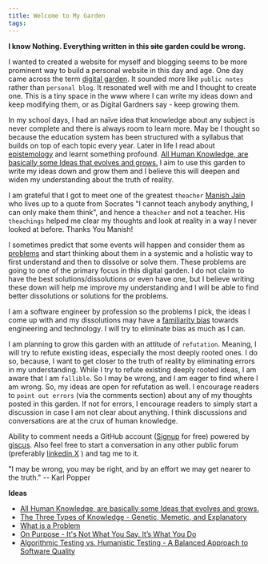 ```yaml
---
title: Welcome to My Garden
tags:
---
```

**I know Nothing. Everything written in this ~~site~~ garden could be wrong.** 

I wanted to created a website for myself and blogging seems to be more prominent way to build a personal website in this day and age. One day came across the term [digital garden](https://www.technologyreview.com/2020/09/03/1007716/digital-gardens-let-you-cultivate-your-own-little-bit-of-the-internet/). It sounded more like `public notes`  rather than `personal blog`. It resonated well with me and I thought to create one. This is a tiny space in the www where I can write my ideas down and keep modifying them, or as Digital Gardners say - keep growing them. 

In my school days, I had an naïve idea that knowledge about any subject is never complete and there is always room to learn more. May be I thought so because the education system has been structured with a syllabus that builds on top of each topic every year. Later in life I read about [epistemology](https://en.wikipedia.org/wiki/Epistemology) and learnt something profound. [All Human Knowledge,  are basically some Ideas that evolves and grows.](human_knowledge.md) I aim to use this garden to write my ideas down and grow them and I believe this will deepen and widen my understanding about the truth of reality. 

I am grateful that I got to meet one of the greatest `theacher` [Manish Jain](https://www.linkedin.com/in/manishjain99/) who lives up to a quote from Socrates "I cannot teach anybody anything, I can only make them think", and hence a `theacher` and not a teacher. His `theachings` helped me clear my thoughts and look at reality in a way I never looked at before. Thanks You Manish!

I sometimes predict that some events will happen and consider them as [problems](problem.md) and start thinking about them in a systemic and a holistic way to first understand and then to dissolve or solve them. These problems are going to one of the primary focus in this digital garden. I do not claim to have the best solutions/dissolutions or even have one, but I believe writing these down will help me improve my understanding and I will be able to find better dissolutions or solutions for the problems.

I am a software engineer by profession so the problems I pick, the ideas I come up with and my dissolutions may have a [familiarity bias](https://www.thebehavioralscientist.com/glossary/familiarity-bias)  towards engineering and technology. I will try to eliminate bias as much as I can. 

I am planning to grow this garden with an attitude of `refutation`. Meaning, I will try to refute existing ideas, especially the most deeply rooted ones. I do so, because, I want to get closer to the truth of reality by eliminating errors in my understanding. While I try to refute existing deeply rooted ideas, I am aware that I am `fallible`. So I may be wrong, and I am eager to find where I am wrong. So, my ideas are open for refutation as well. I encourage readers to `point out errors` (via the comments section) about any of my thoughts posted in this garden. If not for errors, I encourage readers to simply start a discussion in case I am not clear about anything. I think discussions and conversations are at the crux of human knowledge. 

Ability to comment needs a GitHub account ([Signup](https://github.com/signup) for free) powered by [giscus](https://giscus.app/). Also feel free to start a conversation in any other public forum (preferably [linkedin](https://www.linkedin.com/in/jbadhree/),[X](https://x.com/jbadhree) ) and tag me to it.

"I may be wrong, you may be right, and by an effort we may get nearer to the truth."
-- Karl Popper

**Ideas**

- [All Human Knowledge,  are basically some Ideas that evolves and grows.](human_knowledge.md)
- [The Three Types of Knowledge - Genetic, Memetic, and Explanatory](types_of_knowledge.md)
- [What is a Problem](problem.md)
- [On Purpose - It's Not What You Say. It’s What You Do](purpose.md)
- [Algorithmic Testing vs. Humanistic Testing - A Balanced Approach to Software Quality](algorithmic_testing_vs_humanistic_testing.md)






